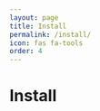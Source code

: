 ```yaml
---
layout: page
title: Install
permalink: /install/
icon: fas fa-tools
order: 4
---
```


<h1>Install</h1>
